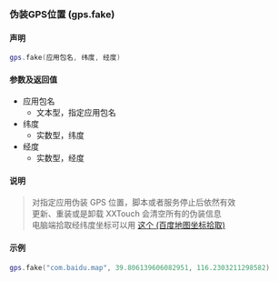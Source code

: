 ### 伪装GPS位置 \(**gps\.fake**\)


#### 声明
```lua
gps.fake(应用包名, 纬度, 经度)
```


#### 参数及返回值
- 应用包名
    - 文本型，指定应用包名
- 纬度
    - 实数型，纬度
- 经度
    - 实数型，经度


#### 说明
> 对指定应用伪装 GPS 位置，脚本或者服务停止后依然有效  
> 更新、重装或是卸载 XXTouch 会清空所有的伪装信息  
> 电脑端拾取经纬度坐标可以用 [这个 (百度地图坐标拾取) ](http://api.map.baidu.com/lbsapi/getpoint/index.html)  


#### 示例  
```lua
gps.fake("com.baidu.map", 39.806139606082951, 116.2303211298582)
```

